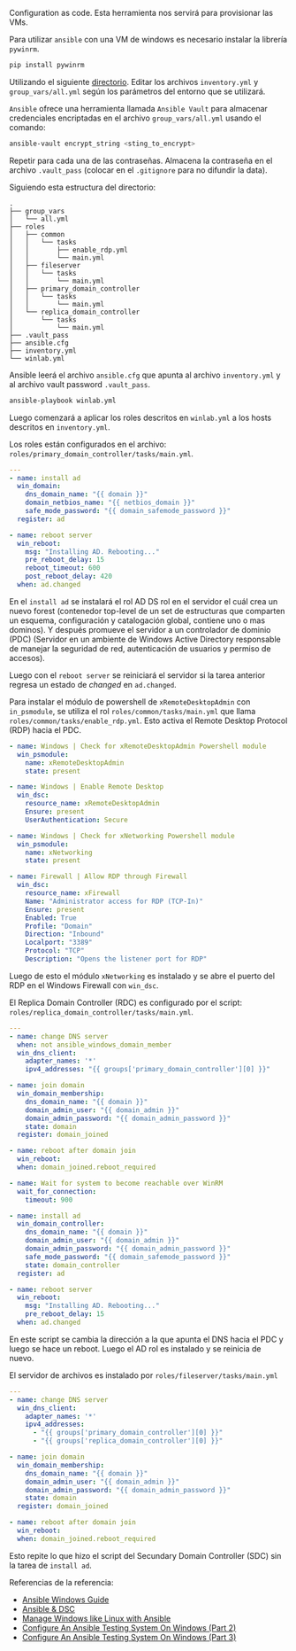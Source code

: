 Configuration as code. Esta herramienta nos servirá para provisionar las VMs. 

Para utilizar `ansible` con una VM de windows es necesario instalar la librería `pywinrm`.
```sh
pip install pywinrm
```

Utilizando el siguiente [directorio](https://github.com/dteslya/win-iac-lab/tree/master/ansible). Editar los archivos `inventory.yml` y `group_vars/all.yml` según los parámetros del entorno que se utilizará. 

`Ansible` ofrece una herramienta llamada `Ansible Vault` para almacenar credenciales encriptadas en el archivo `group_vars/all.yml` usando el comando:
```sh
ansible-vault encrypt_string <sting_to_encrypt>
```
Repetir para cada una de las contraseñas. Almacena la contraseña en el archivo `.vault_pass` (colocar en el `.gitignore` para no difundir la data).

Siguiendo esta estructura del directorio:
```
.
├── group_vars
│   └── all.yml
├── roles
│   ├── common
│   │   └── tasks
│   │       ├── enable_rdp.yml
│   │       └── main.yml
│   ├── fileserver
│   │   └── tasks
│   │       └── main.yml
│   ├── primary_domain_controller
│   │   └── tasks
│   │       └── main.yml
│   └── replica_domain_controller
│       └── tasks
│           └── main.yml
├── .vault_pass
├── ansible.cfg
├── inventory.yml
└── winlab.yml
```

Ansible leerá el archivo `ansible.cfg` que apunta al archivo `inventory.yml` y al archivo vault password `.vault_pass`. 
```sh
ansible-playbook winlab.yml
```
Luego comenzará a aplicar los roles descritos en `winlab.yml` a los hosts descritos en `inventory.yml`.

Los roles están configurados en el archivo: `roles/primary_domain_controller/tasks/main.yml`.
```yml
---
- name: install ad
  win_domain:
    dns_domain_name: "{{ domain }}"
    domain_netbios_name: "{{ netbios_domain }}"
    safe_mode_password: "{{ domain_safemode_password }}"
  register: ad

- name: reboot server
  win_reboot:
    msg: "Installing AD. Rebooting..."
    pre_reboot_delay: 15
    reboot_timeout: 600
    post_reboot_delay: 420
  when: ad.changed
```
En el `install ad` se instalará el rol AD DS rol en el servidor el cuál crea un nuevo forest (contenedor top-level de un set de estructuras que comparten un esquema, configuración y catalogación global, contiene uno o mas dominos). Y después promueve el servidor a un controlador de dominio (PDC) (Servidor en un ambiente de Windows Active Directory responsable de manejar la seguridad de red, autenticación de usuarios y permiso de accesos). 

Luego con el `reboot server` se reiniciará el servidor si la tarea anterior regresa un estado de *changed* en `ad.changed`.

Para instalar el módulo de powershell de `xRemoteDesktopAdmin` con `in_psmodule`, se utiliza el rol `roles/common/tasks/main.yml` que llama `roles/common/tasks/enable_rdp.yml`. Esto activa el Remote Desktop Protocol (RDP) hacia el PDC.
```yml
- name: Windows | Check for xRemoteDesktopAdmin Powershell module
  win_psmodule:
    name: xRemoteDesktopAdmin
    state: present

- name: Windows | Enable Remote Desktop
  win_dsc:
    resource_name: xRemoteDesktopAdmin
    Ensure: present
    UserAuthentication: Secure

- name: Windows | Check for xNetworking Powershell module
  win_psmodule:
    name: xNetworking
    state: present

- name: Firewall | Allow RDP through Firewall
  win_dsc:
    resource_name: xFirewall
    Name: "Administrator access for RDP (TCP-In)"
    Ensure: present
    Enabled: True
    Profile: "Domain"
    Direction: "Inbound"
    Localport: "3389"
    Protocol: "TCP"
    Description: "Opens the listener port for RDP"
```
Luego de esto el módulo `xNetworking` es instalado y se abre el puerto del RDP en el Windows Firewall con `win_dsc`. 

El Replica Domain Controller (RDC) es configurado por el script: `roles/replica_domain_controller/tasks/main.yml`.
```yml
---
- name: change DNS server
  when: not ansible_windows_domain_member
  win_dns_client:
    adapter_names: '*'
    ipv4_addresses: "{{ groups['primary_domain_controller'][0] }}"

- name: join domain
  win_domain_membership:
    dns_domain_name: "{{ domain }}"
    domain_admin_user: "{{ domain_admin }}"
    domain_admin_password: "{{ domain_admin_password }}"
    state: domain
  register: domain_joined

- name: reboot after domain join
  win_reboot:
  when: domain_joined.reboot_required

- name: Wait for system to become reachable over WinRM
  wait_for_connection:
    timeout: 900

- name: install ad
  win_domain_controller:
    dns_domain_name: "{{ domain }}"
    domain_admin_user: "{{ domain_admin }}"
    domain_admin_password: "{{ domain_admin_password }}"
    safe_mode_password: "{{ domain_safemode_password }}"
    state: domain_controller
  register: ad

- name: reboot server
  win_reboot:
    msg: "Installing AD. Rebooting..."
    pre_reboot_delay: 15
  when: ad.changed
```
En este script se cambia la dirección a la que apunta el DNS hacia el PDC y luego se hace un reboot. Luego el AD rol es instalado y se reinicia de nuevo. 


El servidor de archivos es instalado por `roles/fileserver/tasks/main.yml`
```yml
---
- name: change DNS server
  win_dns_client:
    adapter_names: '*'
    ipv4_addresses: 
      - "{{ groups['primary_domain_controller'][0] }}"
      - "{{ groups['replica_domain_controller'][0] }}"

- name: join domain
  win_domain_membership:
    dns_domain_name: "{{ domain }}"
    domain_admin_user: "{{ domain_admin }}"
    domain_admin_password: "{{ domain_admin_password }}"
    state: domain
  register: domain_joined

- name: reboot after domain join
  win_reboot:
  when: domain_joined.reboot_required
```
Esto repite lo que hizo el script del Secundary Domain Controller (SDC) sin la tarea de `install ad`.

Referencias de la referencia:
- [Ansible Windows Guide](https://docs.ansible.com/ansible/latest/user_guide/windows.html)
- [Ansible & DSC](https://docs.ansible.com/ansible/latest/user_guide/windows_dsc.html)
- [Manage Windows like Linux with Ansible](https://www.youtube.com/watch?v=FEdXUv02Dbg)
- [Configure An Ansible Testing System On Windows (Part 2)](https://www.frostbyte.us/configure-an-ansible-testing-system-on-windows-part-2/)
- [Configure An Ansible Testing System On Windows (Part 3)](https://www.frostbyte.us/configure-an-ansible-testing-system-on-windows-part-3/)